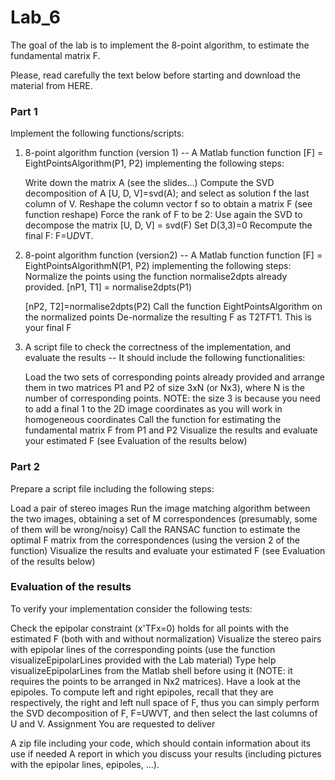 # Lab_6

The goal of the lab is to implement the 8-point algorithm, to estimate the fundamental matrix F.

Please, read carefully the text below before starting and download the material from HERE.

### Part 1
Implement the following functions/scripts:

1. 8-point algorithm function (version 1) --  A Matlab function function [F] = EightPointsAlgorithm(P1, P2) implementing the following steps:

   Write down the matrix A (see the slides...)
   Compute the SVD decomposition of A 
   [U, D, V]=svd(A);
   and select as solution f the last column of V.
   Reshape the column vector f so to obtain a matrix F (see function reshape)
   Force the rank of F to be 2: 
   Use again the SVD to decompose the matrix 
   [U, D, V] = svd(F)
   Set D(3,3)=0
   Recompute the final F: F=U*D*VT.



2. 8-point algorithm function (version2) -- A Matlab function function [F] = EightPointsAlgorithmN(P1, P2) implementing the following steps:
   Normalize the points using the function normalise2dpts already provided.
   [nP1, T1] = normalise2dpts(P1)

   [nP2, T2]=normalise2dpts(P2)
   Call the function EightPointsAlgorithm on the normalized points 
   De-normalize the resulting F as T2T*F*T1. This is your final F


3. A script file to check the correctness of the implementation, and evaluate the results -- It should include the following functionalities:

   Load the two sets of corresponding points already provided and arrange them in two matrices P1 and P2 of size 3xN (or Nx3), where N is the number of corresponding points. NOTE: the    size    3 is because you need to add a final 1 to the 2D image coordinates as you will work in homogeneous coordinates 
   Call the function  for estimating the fundamental matrix F from P1 and P2
   Visualize the results and evaluate your estimated F (see Evaluation of the results below)


### Part 2
Prepare a script file including the following steps:

Load a pair of stereo images
Run the image matching algorithm between the two images, obtaining a set of M correspondences (presumably, some of them will be wrong/noisy)
Call the RANSAC function to estimate the optimal F matrix from the correspondences (using the version 2 of the function)
Visualize the results and evaluate your estimated F (see Evaluation of the results below)

### Evaluation of the results
To verify your implementation consider the following tests:

Check the epipolar constraint (x'TFx=0) holds for all points with the estimated F (both with and without normalization)
Visualize the stereo pairs with epipolar lines of the corresponding points (use the function visualizeEpipolarLines provided with the Lab material) Type help visualizeEpipolarLines from the Matlab shell before using it (NOTE: it requires the points to be arranged in Nx2 matrices). 
Have a look at the epipoles. To compute left and right epipoles, recall that they are respectively, the right and left null space of F, thus you can simply perform the SVD decomposition of F, F=UWVT,  and then select the last columns of U and V.
Assignment 
You are requested to deliver

A zip file including your code, which should contain information about its use if needed
A report in which you discuss your results (including pictures with the epipolar lines, epipoles, ...).

